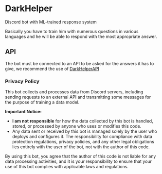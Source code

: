 # DarkHelper
Discord bot with ML-trained response system

Basically you have to train him with numerous questions in various languages and he will be able to respond with the most appropriate answer.

## API

The bot must be connected to an API to be asked for the answers it has to give, we recommend the use of [DarkHelperAPI](https://github.com/dm94/DarkHelperAPI)

### Privacy Policy

This bot collects and processes data from Discord servers, including sending requests to an external API and transmitting some messages for the purpose of training a data model.

**Important Notice:**
- **I am not responsible** for how the data collected by this bot is handled, stored, or processed by anyone who uses or modifies this code.
- Any data sent or received by this bot is managed solely by the user who deploys and configures it. The responsibility for compliance with data protection regulations, privacy policies, and any other legal obligations lies entirely with the user of the bot, not with the author of this code.

By using this bot, you agree that the author of this code is not liable for any data processing activities, and it is your responsibility to ensure that your use of this bot complies with applicable laws and regulations.
